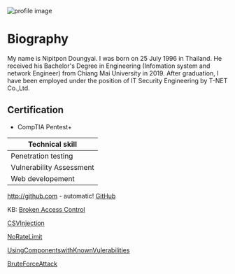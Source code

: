 

![profile image](https://scontent.fbkk5-8.fna.fbcdn.net/v/t1.0-9/119567743_3397802386943492_2191786747474849599_o.jpg?_nc_cat=106&ccb=2&_nc_sid=09cbfe&_nc_eui2=AeEg87zcLlM4SLLCTZ-1QOoihZAQpRdVELeFkBClF1UQt_UcmoViM8ylRyRCx0S6B5TRaPnhCiB18MUAKVJerbGC&_nc_ohc=l43OBXg_UQMAX83fj4W&_nc_ht=scontent.fbkk5-8.fna&oh=a100520ed695508a853f97e19bcbb23f&oe=5FDFE38B "smart man")


# Biography

My name is Nipitpon Doungyai. I was born on 25 July 1996 in Thailand. He received his Bachelor's Degree in Engineering (Infomation system and network Engineer) from Chiang Mai University in 2019. After graduation, I have been employed under the position of  IT Security Engineering by T-NET Co.,Ltd.


## Certification
 - CompTIA Pentest+


|Technical skill|
|--------------|
|Penetration testing|
|Vulnerability Assessment|
|Web developement|

http://github.com - automatic!
[GitHub](http://github.com)

KB:
[Broken Access Control](https://itsGno.github.io/BrokenAccessControl.html)

[CSVInjection](https://itsGno.github.io/CSVInjection.html)

[NoRateLimit](https://itsGno.github.io/NoRateLimit.html)

[UsingComponentswithKnownVulerabilities](https://itsGno.github.io/UsingComponentswithKnownVulerabilities.html)

[BruteForceAttack](https://itsGno.github.io/BruteForceAttack.html)
